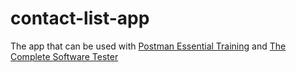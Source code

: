 # contact-list-app
The app that can be used with [Postman Essential Training](https://www.linkedin.com/learning/postman-essential-training-21969591) and [The Complete Software Tester](https://www.amazon.com/Complete-Software-Tester-Strategies-High-Quality-ebook/dp/B09NGVVCJ9)